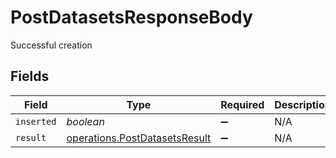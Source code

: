 # PostDatasetsResponseBody

Successful creation


## Fields

| Field                                                                          | Type                                                                           | Required                                                                       | Description                                                                    |
| ------------------------------------------------------------------------------ | ------------------------------------------------------------------------------ | ------------------------------------------------------------------------------ | ------------------------------------------------------------------------------ |
| `inserted`                                                                     | *boolean*                                                                      | :heavy_minus_sign:                                                             | N/A                                                                            |
| `result`                                                                       | [operations.PostDatasetsResult](../../models/operations/postdatasetsresult.md) | :heavy_minus_sign:                                                             | N/A                                                                            |